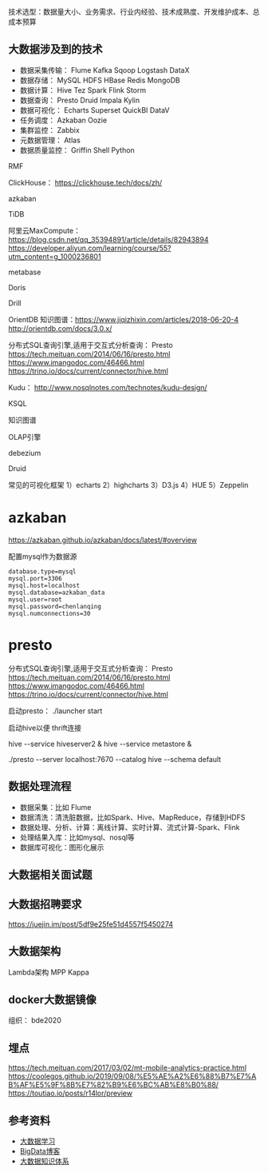 
技术选型：数据量大小、业务需求、行业内经验、技术成熟度、开发维护成本、总成本预算

## 大数据涉及到的技术

- 数据采集传输： Flume  Kafka  Sqoop   Logstash   DataX
- 数据存储： MySQL   HDFS    HBase   Redis  MongoDB
- 数据计算： Hive   Tez  Spark   Flink   Storm
- 数据查询： Presto   Druid   Impala   Kylin
- 数据可视化：  Echarts  Superset   QuickBI   DataV
- 任务调度：  Azkaban  Oozie
- 集群监控：  Zabbix
- 元数据管理：  Atlas
- 数据质量监控： Griffin  Shell  Python
  
RMF

ClickHouse： https://clickhouse.tech/docs/zh/

azkaban

TiDB

阿里云MaxCompute：  https://blog.csdn.net/qq_35394891/article/details/82943894
https://developer.aliyun.com/learning/course/55?utm_content=g_1000236801


metabase

Doris

Drill

OrientDB    知识图谱：https://www.jiqizhixin.com/articles/2018-06-20-4
http://orientdb.com/docs/3.0.x/

分布式SQL查询引擎,适用于交互式分析查询： Presto   https://tech.meituan.com/2014/06/16/presto.html
https://www.imangodoc.com/46466.html
https://trino.io/docs/current/connector/hive.html

Kudu： http://www.nosqlnotes.com/technotes/kudu-design/

KSQL

知识图谱

OLAP引擎

debezium

Druid

常见的可视化框架
1）echarts
2）highcharts
3）D3.js
4）HUE 
5）Zeppelin

# azkaban

https://azkaban.github.io/azkaban/docs/latest/#overview

配置mysql作为数据源
```
database.type=mysql
mysql.port=3306
mysql.host=localhost
mysql.database=azkaban_data
mysql.user=root
mysql.password=chenlanqing
mysql.numconnections=30
```

# presto

分布式SQL查询引擎,适用于交互式分析查询： Presto   https://tech.meituan.com/2014/06/16/presto.html
https://www.imangodoc.com/46466.html
https://trino.io/docs/current/connector/hive.html

启动presto：  ./launcher start

启动hive以便 thrift连接

hive --service hiveserver2 &
hive --service metastore &

./presto --server localhost:7670 --catalog hive --schema default


## 数据处理流程

- 数据采集：比如 Flume
- 数据清洗：清洗脏数据，比如Spark、Hive、MapReduce，存储到HDFS
- 数据处理、分析、计算：离线计算、实时计算、流式计算-Spark、Flink
- 处理结果入库：比如mysql、nosql等
- 数据库可视化：图形化展示

## 大数据相关面试题

## 大数据招聘要求

https://juejin.im/post/5df9e25fe51d4557f5450274

## 大数据架构

Lambda架构
MPP
Kappa

## docker大数据镜像

组织： bde2020


## 埋点

https://tech.meituan.com/2017/03/02/mt-mobile-analytics-practice.html
https://coolegos.github.io/2019/09/08/%E5%AE%A2%E6%88%B7%E7%AB%AF%E5%9F%8B%E7%82%B9%E6%BC%AB%E8%B0%88/
https://toutiao.io/posts/r14lor/preview



## 参考资料

- [大数据学习](https://github.com/wangzhiwubigdata/God-Of-BigData)
- [BigData博客](https://www.edureka.co/blog/category/big-data-analytics/)
- [大数据知识体系](https://developer.aliyun.com/article/764737?spm=a2c6h.12873639.0.0.75482c6dlmkDa6)
